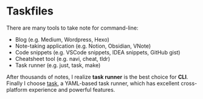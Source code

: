 # Taskfiles

There are many tools to take note for command-line:

- Blog (e.g. Medium, Wordpress, Hexo)
- Note-taking application (e.g. Notion, Obsidian, VNote)
- Code snippets (e.g. VSCode snippets, IDEA snippets, GitHub gist)
- Cheatsheet tool (e.g. navi, cheat, tldr)
- Task runner (e.g. just, task, make)

After thousands of notes, I realize **task runner** is the best choice for **CLI**. Finally I choose [task](https://taskfile.dev/), a YAML-based task runner, which has excellent cross-platform experience and powerful features.
